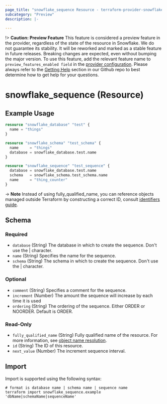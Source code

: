 ```yaml
---
page_title: "snowflake_sequence Resource - terraform-provider-snowflake"
subcategory: "Preview"
description: |-
  
---
```


!> **Caution: Preview Feature** This feature is considered a preview feature in the provider, regardless of the state of the resource in Snowflake. We do not guarantee its stability. It will be reworked and marked as a stable feature in future releases. Breaking changes are expected, even without bumping the major version. To use this feature, add the relevant feature name to `preview_features_enabled field` in the [provider configuration](https://registry.terraform.io/providers/Snowflake-Labs/snowflake/latest/docs#schema). Please always refer to the [Getting Help](https://github.com/Snowflake-Labs/terraform-provider-snowflake?tab=readme-ov-file#getting-help) section in our Github repo to best determine how to get help for your questions.

# snowflake_sequence (Resource)



## Example Usage

```terraform
resource "snowflake_database" "test" {
  name = "things"
}

resource "snowflake_schema" "test_schema" {
  name     = "things"
  database = snowflake_database.test.name
}

resource "snowflake_sequence" "test_sequence" {
  database = snowflake_database.test.name
  schema   = snowflake_schema.test_schema.name
  name     = "thing_counter"
}
```

-> **Note** Instead of using fully_qualified_name, you can reference objects managed outside Terraform by constructing a correct ID, consult [identifiers guide](https://registry.terraform.io/providers/Snowflake-Labs/snowflake/latest/docs/guides/identifiers#new-computed-fully-qualified-name-field-in-resources).
<!-- TODO(SNOW-1634854): include an example showing both methods-->

<!-- schema generated by tfplugindocs -->
## Schema

### Required

- `database` (String) The database in which to create the sequence. Don't use the | character.
- `name` (String) Specifies the name for the sequence.
- `schema` (String) The schema in which to create the sequence. Don't use the | character.

### Optional

- `comment` (String) Specifies a comment for the sequence.
- `increment` (Number) The amount the sequence will increase by each time it is used
- `ordering` (String) The ordering of the sequence. Either ORDER or NOORDER. Default is ORDER.

### Read-Only

- `fully_qualified_name` (String) Fully qualified name of the resource. For more information, see [object name resolution](https://docs.snowflake.com/en/sql-reference/name-resolution).
- `id` (String) The ID of this resource.
- `next_value` (Number) The increment sequence interval.

## Import

Import is supported using the following syntax:

```shell
# format is database name | schema name | sequence name
terraform import snowflake_sequence.example 'dbName|schemaName|sequenceName'
```
